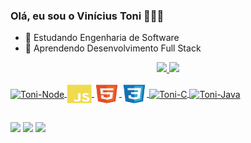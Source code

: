 ### Olá, eu sou o Vinícius Toni 👨🏽‍💻

- 📘 Estudando Engenharia de Software
- 🌱 Aprendendo Desenvolvimento Full Stack

<div align="center">
  <a href="https://github.com/vinitoni">
    <img height="160em" src="https://github-readme-stats.vercel.app/api?username=vinitoni&show_icons=true&theme=github_dark&include_all_commits=true&count_private=true"/>
   <img height="160em" src="https://github-readme-stats.vercel.app/api/top-langs/?username=vinitoni&layout=compact&langs_count=7&theme=github_dark"/>
</div>
  
<div style="display: inline_block"><br>
  <img align="center" alt="Toni-Node" height="30" width="40" src="https://cdn.jsdelivr.net/gh/devicons/devicon/icons/nodejs/nodejs-original.svg" />
  <img align="center" alt="Toni-Js" height="30" width="40" src="https://raw.githubusercontent.com/devicons/devicon/master/icons/javascript/javascript-plain.svg">
  <img align="center" alt="Toni-HTML" height="30" width="40" src="https://raw.githubusercontent.com/devicons/devicon/master/icons/html5/html5-original.svg">
  <img align="center" alt="Toni-CSS" height="30" width="40" src="https://raw.githubusercontent.com/devicons/devicon/master/icons/css3/css3-original.svg">
  <img align="center" alt="Toni-C" height="30" width="40" src="https://cdn.jsdelivr.net/gh/devicons/devicon/icons/c/c-original.svg">
  <img align="center" alt="Toni-Java" height="30" width="40" src="https://cdn.jsdelivr.net/gh/devicons/devicon/icons/java/java-plain.svg" />
          
          
  
</div>

  ##
  
<div> 
  <a href="https://instagram.com/vinitonii" target="_blank"><img src="https://img.shields.io/badge/-Instagram-%23E4405F?style=for-the-badge&logo=instagram&logoColor=white" target="_blank"></a>
  <a href = "mailto:vinitonii@gmail.com"><img src="https://img.shields.io/badge/Gmail-D14836?style=for-the-badge&logo=gmail&logoColor=white" target="_blank"></a>
  <a href="https://www.linkedin.com/in/vinicius-toni" target="_blank"><img src="https://img.shields.io/badge/-LinkedIn-%230077B5?style=for-the-badge&logo=linkedin&logoColor=white" target="_blank"></a> 
</div>

